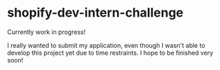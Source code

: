 # shopify-dev-intern-challenge

Currently work in progress!

I really wanted to submit my application, even though I wasn't able to develop this project yet due to time restraints.
I hope to be finished very soon!
